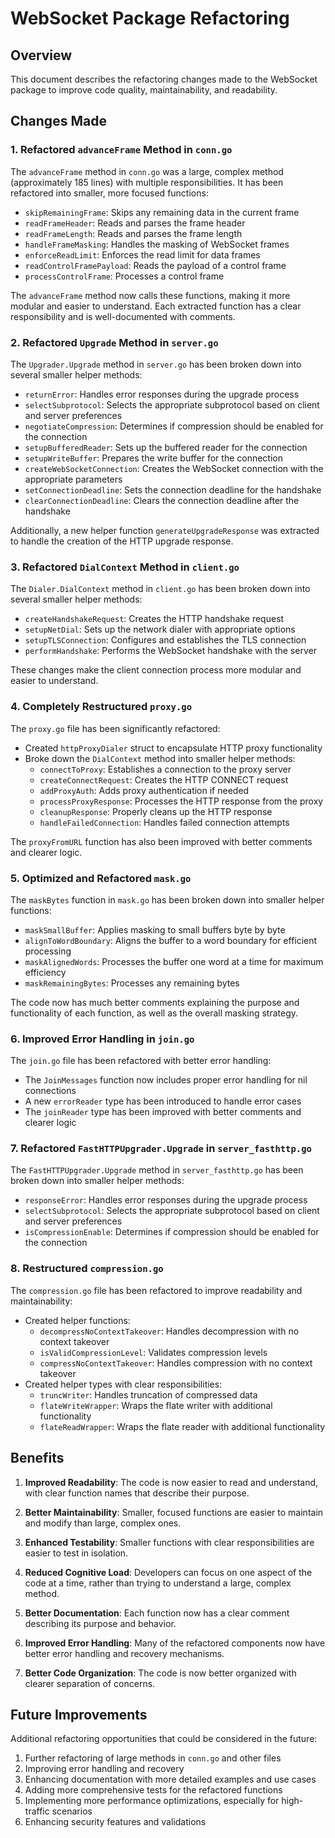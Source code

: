 # WebSocket Package Refactoring

## Overview

This document describes the refactoring changes made to the WebSocket package to improve code quality, maintainability, and readability.

## Changes Made

### 1. Refactored `advanceFrame` Method in `conn.go`

The `advanceFrame` method in `conn.go` was a large, complex method (approximately 185 lines) with multiple responsibilities. It has been refactored into smaller, more focused functions:

- `skipRemainingFrame`: Skips any remaining data in the current frame
- `readFrameHeader`: Reads and parses the frame header
- `readFrameLength`: Reads and parses the frame length
- `handleFrameMasking`: Handles the masking of WebSocket frames
- `enforceReadLimit`: Enforces the read limit for data frames
- `readControlFramePayload`: Reads the payload of a control frame
- `processControlFrame`: Processes a control frame

The `advanceFrame` method now calls these functions, making it more modular and easier to understand. Each extracted function has a clear responsibility and is well-documented with comments.

### 2. Refactored `Upgrade` Method in `server.go`

The `Upgrader.Upgrade` method in `server.go` has been broken down into several smaller helper methods:

- `returnError`: Handles error responses during the upgrade process
- `selectSubprotocol`: Selects the appropriate subprotocol based on client and server preferences
- `negotiateCompression`: Determines if compression should be enabled for the connection
- `setupBufferedReader`: Sets up the buffered reader for the connection
- `setupWriteBuffer`: Prepares the write buffer for the connection
- `createWebSocketConnection`: Creates the WebSocket connection with the appropriate parameters
- `setConnectionDeadline`: Sets the connection deadline for the handshake
- `clearConnectionDeadline`: Clears the connection deadline after the handshake

Additionally, a new helper function `generateUpgradeResponse` was extracted to handle the creation of the HTTP upgrade response.

### 3. Refactored `DialContext` Method in `client.go`

The `Dialer.DialContext` method in `client.go` has been broken down into several smaller helper methods:

- `createHandshakeRequest`: Creates the HTTP handshake request
- `setupNetDial`: Sets up the network dialer with appropriate options
- `setupTLSConnection`: Configures and establishes the TLS connection
- `performHandshake`: Performs the WebSocket handshake with the server

These changes make the client connection process more modular and easier to understand.

### 4. Completely Restructured `proxy.go`

The `proxy.go` file has been significantly refactored:

- Created `httpProxyDialer` struct to encapsulate HTTP proxy functionality
- Broke down the `DialContext` method into smaller helper methods:
  - `connectToProxy`: Establishes a connection to the proxy server
  - `createConnectRequest`: Creates the HTTP CONNECT request
  - `addProxyAuth`: Adds proxy authentication if needed
  - `processProxyResponse`: Processes the HTTP response from the proxy
  - `cleanupResponse`: Properly cleans up the HTTP response
  - `handleFailedConnection`: Handles failed connection attempts

The `proxyFromURL` function has also been improved with better comments and clearer logic.

### 5. Optimized and Refactored `mask.go`

The `maskBytes` function in `mask.go` has been broken down into smaller helper functions:

- `maskSmallBuffer`: Applies masking to small buffers byte by byte
- `alignToWordBoundary`: Aligns the buffer to a word boundary for efficient processing
- `maskAlignedWords`: Processes the buffer one word at a time for maximum efficiency
- `maskRemainingBytes`: Processes any remaining bytes

The code now has much better comments explaining the purpose and functionality of each function, as well as the overall masking strategy.

### 6. Improved Error Handling in `join.go`

The `join.go` file has been refactored with better error handling:

- The `JoinMessages` function now includes proper error handling for nil connections
- A new `errorReader` type has been introduced to handle error cases
- The `joinReader` type has been improved with better comments and clearer logic

### 7. Refactored `FastHTTPUpgrader.Upgrade` in `server_fasthttp.go`

The `FastHTTPUpgrader.Upgrade` method in `server_fasthttp.go` has been broken down into smaller helper methods:

- `responseError`: Handles error responses during the upgrade process
- `selectSubprotocol`: Selects the appropriate subprotocol based on client and server preferences
- `isCompressionEnable`: Determines if compression should be enabled for the connection

### 8. Restructured `compression.go`

The `compression.go` file has been refactored to improve readability and maintainability:

- Created helper functions:
  - `decompressNoContextTakeover`: Handles decompression with no context takeover
  - `isValidCompressionLevel`: Validates compression levels
  - `compressNoContextTakeover`: Handles compression with no context takeover
- Created helper types with clear responsibilities:
  - `truncWriter`: Handles truncation of compressed data
  - `flateWriteWrapper`: Wraps the flate writer with additional functionality
  - `flateReadWrapper`: Wraps the flate reader with additional functionality

## Benefits

1. **Improved Readability**: The code is now easier to read and understand, with clear function names that describe their purpose.

2. **Better Maintainability**: Smaller, focused functions are easier to maintain and modify than large, complex ones.

3. **Enhanced Testability**: Smaller functions with clear responsibilities are easier to test in isolation.

4. **Reduced Cognitive Load**: Developers can focus on one aspect of the code at a time, rather than trying to understand a large, complex method.

5. **Better Documentation**: Each function now has a clear comment describing its purpose and behavior.

6. **Improved Error Handling**: Many of the refactored components now have better error handling and recovery mechanisms.

7. **Better Code Organization**: The code is now better organized with clearer separation of concerns.

## Future Improvements

Additional refactoring opportunities that could be considered in the future:

1. Further refactoring of large methods in `conn.go` and other files
2. Improving error handling and recovery
3. Enhancing documentation with more detailed examples and use cases
4. Adding more comprehensive tests for the refactored functions
5. Implementing more performance optimizations, especially for high-traffic scenarios
6. Enhancing security features and validations
